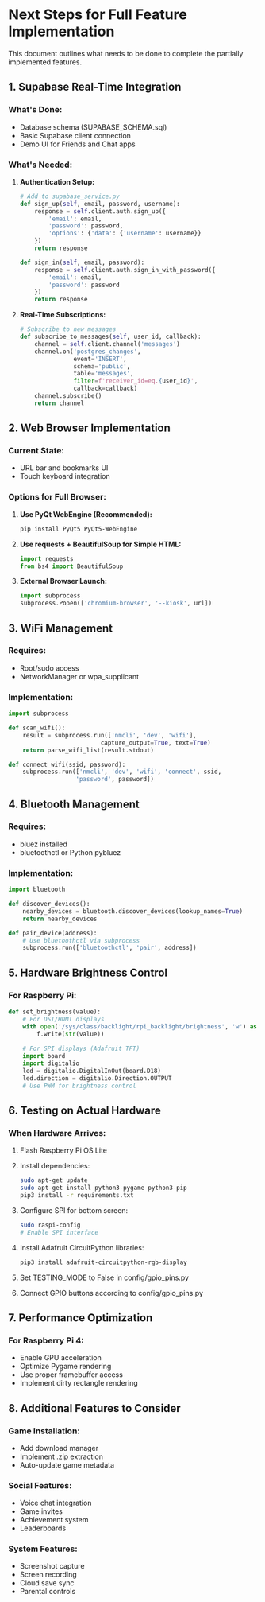 # Next Steps for Full Feature Implementation

This document outlines what needs to be done to complete the partially implemented features.

## 1. Supabase Real-Time Integration

### What's Done:
- Database schema (SUPABASE_SCHEMA.sql)
- Basic Supabase client connection
- Demo UI for Friends and Chat apps

### What's Needed:
1. **Authentication Setup:**
   ```python
   # Add to supabase_service.py
   def sign_up(self, email, password, username):
       response = self.client.auth.sign_up({
           'email': email,
           'password': password,
           'options': {'data': {'username': username}}
       })
       return response
   
   def sign_in(self, email, password):
       response = self.client.auth.sign_in_with_password({
           'email': email,
           'password': password
       })
       return response
   ```

2. **Real-Time Subscriptions:**
   ```python
   # Subscribe to new messages
   def subscribe_to_messages(self, user_id, callback):
       channel = self.client.channel('messages')
       channel.on('postgres_changes', 
                  event='INSERT', 
                  schema='public', 
                  table='messages',
                  filter=f'receiver_id=eq.{user_id}',
                  callback=callback)
       channel.subscribe()
       return channel
   ```

## 2. Web Browser Implementation

### Current State:
- URL bar and bookmarks UI
- Touch keyboard integration

### Options for Full Browser:
1. **Use PyQt WebEngine (Recommended):**
   ```bash
   pip install PyQt5 PyQt5-WebEngine
   ```
   
2. **Use requests + BeautifulSoup for Simple HTML:**
   ```python
   import requests
   from bs4 import BeautifulSoup
   ```

3. **External Browser Launch:**
   ```python
   import subprocess
   subprocess.Popen(['chromium-browser', '--kiosk', url])
   ```

## 3. WiFi Management

### Requires:
- Root/sudo access
- NetworkManager or wpa_supplicant

### Implementation:
```python
import subprocess

def scan_wifi():
    result = subprocess.run(['nmcli', 'dev', 'wifi'], 
                          capture_output=True, text=True)
    return parse_wifi_list(result.stdout)

def connect_wifi(ssid, password):
    subprocess.run(['nmcli', 'dev', 'wifi', 'connect', ssid, 
                   'password', password])
```

## 4. Bluetooth Management

### Requires:
- bluez installed
- bluetoothctl or Python pybluez

### Implementation:
```python
import bluetooth

def discover_devices():
    nearby_devices = bluetooth.discover_devices(lookup_names=True)
    return nearby_devices

def pair_device(address):
    # Use bluetoothctl via subprocess
    subprocess.run(['bluetoothctl', 'pair', address])
```

## 5. Hardware Brightness Control

### For Raspberry Pi:
```python
def set_brightness(value):
    # For DSI/HDMI displays
    with open('/sys/class/backlight/rpi_backlight/brightness', 'w') as f:
        f.write(str(value))
    
    # For SPI displays (Adafruit TFT)
    import board
    import digitalio
    led = digitalio.DigitalInOut(board.D18)
    led.direction = digitalio.Direction.OUTPUT
    # Use PWM for brightness control
```

## 6. Testing on Actual Hardware

### When Hardware Arrives:
1. Flash Raspberry Pi OS Lite
2. Install dependencies:
   ```bash
   sudo apt-get update
   sudo apt-get install python3-pygame python3-pip
   pip3 install -r requirements.txt
   ```

3. Configure SPI for bottom screen:
   ```bash
   sudo raspi-config
   # Enable SPI interface
   ```

4. Install Adafruit CircuitPython libraries:
   ```bash
   pip3 install adafruit-circuitpython-rgb-display
   ```

5. Set TESTING_MODE to False in config/gpio_pins.py

6. Connect GPIO buttons according to config/gpio_pins.py

## 7. Performance Optimization

### For Raspberry Pi 4:
- Enable GPU acceleration
- Optimize Pygame rendering
- Use proper framebuffer access
- Implement dirty rectangle rendering

## 8. Additional Features to Consider

### Game Installation:
- Add download manager
- Implement .zip extraction
- Auto-update game metadata

### Social Features:
- Voice chat integration
- Game invites
- Achievement system
- Leaderboards

### System Features:
- Screenshot capture
- Screen recording
- Cloud save sync
- Parental controls
